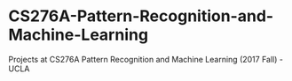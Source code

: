 # CS276A-Pattern-Recognition-and-Machine-Learning
Projects at CS276A Pattern Recognition and Machine Learning (2017 Fall) - UCLA
